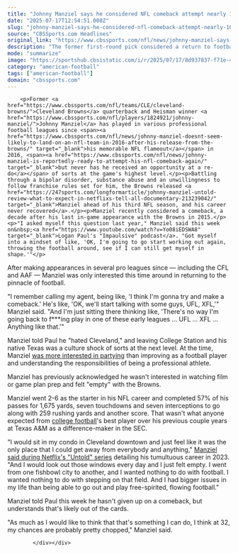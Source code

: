 ```yaml
---
title: "Johnny Manziel says he considered NFL comeback attempt nearly 10 years after last snap with Browns"
date: "2025-07-17T12:54:51.000Z"
slug: "johnny-manziel-says-he-considered-nfl-comeback-attempt-nearly-10-years-after-last-snap-with-browns"
source: "CBSSports.com Headlines"
original_link: "https://www.cbssports.com/nfl/news/johnny-manziel-says-he-considered-nfl-comeback-attempt-nearly-10-years-after-last-snap-with-browns/"
description: "The former first-round pick considered a return to football's highest level"
mode: "summarize"
image: "https://sportshub.cbsistatic.com/i/r/2025/07/17/8d937837-f71e-4330-9484-673be8905eec/thumbnail/1200x675/12182c17415e7f7cef1a478bc48eb862/johnny-manziel-browns-getty.jpg"
category: "american-football"
tags: ["american-football"]
domain: "cbssports.com"
---
```

<div id="readability-page-1" class="page"><div>
        
        
                            
                
        <p>Former <a href="https://www.cbssports.com/nfl/teams/CLE/cleveland-browns/">Cleveland Browns</a> quarterback and Heisman winner <a href="https://www.cbssports.com/nfl/players/1824921/johnny-manziel/">Johnny Manziel</a> has played in various professional football leagues since <span><a href="https://www.cbssports.com/nfl/news/johnny-manziel-doesnt-seem-likely-to-land-on-an-nfl-team-in-2016-after-his-release-from-the-browns/" target="_blank">his memorable NFL flameout</a></span> in 2016, <span><a href="https://www.cbssports.com/nfl/news/johnny-manziel-is-reportedly-ready-to-attempt-his-nfl-comeback-again/" target="_blank">but never has he received an opportunity at a re-do</a></span> of sorts at the game's highest level.</p><p>Battling through a bipolar disorder, substance abuse and an unwillingness to follow franchise rules set for him, the Browns released <a href="https://247sports.com/longformarticle/johnny-manziel-untold-review-what-to-expect-in-netflixs-tell-all-documentary-213239042/" target="_blank">Manziel ahead of his third NFL season, and his career never recovered</a>.</p><p>Manziel recently considered a comeback, a decade after his last in-game appearance with the Browns in 2015.</p><p>"I asked myself this question last year," Manziel said this week on&nbsp;<a href="https://www.youtube.com/watch?v=Yo08iEDSWA8" target="_blank">Logan Paul's "Impaulsive" podcast</a>. "Got myself into a mindset of like, 'OK, I'm going to go start working out again, throwing the football around, see if I can still get myself in shape.'"</p>
        

<p>After making appearances in several pro leagues since — including the CFL and AAF — Manziel was only interested this time around in returning to the pinnacle of football.</p><p>"I remember calling my agent, being like, 'I think I'm gonna try and make a comeback.' He's like, 'OK, we'll start talking with some guys, UFL, XFL,'" Manziel said. "And I'm just sitting there thinking like, 'There's no way I'm going back to f***ing play in one of these early leagues ... UFL ... XFL ... Anything like that.'"</p><p>Manziel told Paul he "hated Cleveland," and leaving College Station and his native Texas was a culture shock of sorts at the next level. At the time, Manziel <span><a href="https://www.cbssports.com/nfl/news/johnny-manziel-recounts-troubles-with-browns-says-he-watched-zero-film-during-time-in-cleveland/" target="_blank">was more interested in partying</a></span>&nbsp;than improving as a football player and understanding the responsibilities of being a professional athlete.</p>
        

<p>Manziel has previously acknowledged he wasn't interested in watching film or game plan prep and felt "empty" with the Browns.</p><p>Manziel went 2-6 as the starter in his NFL career and completed 57% of his passes for 1,675 yards, seven touchdowns and seven interceptions to go along with 259 rushing yards and another score. That wasn't what anyone expected from <a href="https://cbssports.com/college-football/">college football</a>'s best player over his previous couple years at Texas A&amp;M as a difference-maker in the SEC.</p><p>"I would sit in my condo in Cleveland downtown and just feel like it was the only place that I could get away from everybody and anything," <a href="https://247sports.com/longformarticle/johnny-manziel-untold-review-what-to-expect-in-netflixs-tell-all-documentary-213239042/" target="_blank">Manziel said during Netflix's "Untold" series</a> detailing his tumultuous career in 2023. "And I would look out those windows every day and I just felt empty. I went from one fishbowl city to another, and I wanted nothing to do with football. I wanted nothing to do with stepping on that field. And I had bigger issues in my life than being able to go out and play free-spirited, flowing football."&nbsp;</p>
        

<p>Manziel told Paul this week he hasn't given up on a comeback, but understands that's likely out of the cards.</p><p>"As much as I would like to think that that's something I can do, I think at 32, my chances are probably pretty chopped," Manziel said.</p>


        
            </div></div>